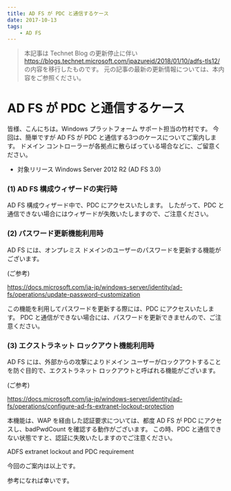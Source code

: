 ```yaml
---
title: AD FS が PDC と通信するケース
date: 2017-10-13
tags: 
    - AD FS
---
```


> 本記事は Technet Blog の更新停止に伴い https://blogs.technet.microsoft.com/jpazureid/2018/01/10/adfs-tls12/ の内容を移行したものです。
> 元の記事の最新の更新情報については、本内容をご参照ください。

# AD FS が PDC と通信するケース

皆様、こんにちは。Windows プラットフォーム サポート担当の竹村です。
今回は、簡単ですが AD FS が PDC と通信する3つのケースについてご案内します。
ドメイン コントローラーが各拠点に散らばっている場合などに、ご留意ください。

- 対象リリース
Windows Server 2012 R2 (AD FS 3.0)

### (1) AD FS 構成ウィザードの実行時

AD FS 構成ウィザード中で、PDC にアクセスいたします。
したがって、PDC と通信できない場合にはウィザードが失敗いたしますので、ご注意ください。

### (2) パスワード更新機能利用時

AD FS には、オンプレミス ドメインのユーザーのパスワードを更新する機能がございます。

(ご参考)

https://docs.microsoft.com/ja-jp/windows-server/identity/ad-fs/operations/update-password-customization

この機能を利用してパスワードを更新する際には、PDC にアクセスいたします。
PDC と通信ができない場合には、パスワードを更新できませんので、ご注意ください。

### (3) エクストラネット ロックアウト機能利用時

AD FS には、外部からの攻撃によりドメイン ユーザーがロックアウトすることを防ぐ目的で、エクストラネット ロックアウトと呼ばれる機能がございます。

(ご参考)

https://docs.microsoft.com/ja-jp/windows-server/identity/ad-fs/operations/configure-ad-fs-extranet-lockout-protection

本機能は、WAP を経由した認証要求については、都度 AD FS が PDC にアクセスし、badPwdCount を確認する動作がございます。
この時、PDC と通信できない状態ですと、認証に失敗いたしますのでご注意ください。

ADFS extranet lockout and PDC requirement

今回のご案内は以上です。

参考になれば幸いです。
